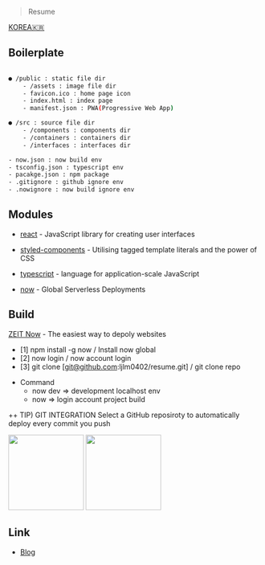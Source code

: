 > Resume

[KOREA🇰🇷](./README.ko.md)

Boilerplate
-----------

```sh

● /public : static file dir
    - /assets : image file dir
    - favicon.ico : home page icon
    - index.html : index page
    - manifest.json : PWA(Progressive Web App) 

● /src : source file dir
    - /components : components dir
    - /containers : containers dir
    - /interfaces : interfaces dir

- now.json : now build env
- tsconfig.json : typescript env
- pacakge.json : npm package
- .gitignore : github ignore env
- .nowignore : now build ignore env

```

Modules
-------

* <a href="https://reactjs.org/">react</a> - JavaScript library for creating user interfaces

* <a href="https://www.styled-components.com/">styled-components</a> - Utilising tagged template literals and the power of CSS

* <a href="https://www.typescriptlang.org/">typescript</a> - language for application-scale JavaScript

* <a href="https://www.npmjs.com/package/now">now</a> - Global Serverless Deployments

Build
-----

<a href="https://zeit.co/docs">ZEIT Now</a> - The easiest way to depoly websites

- [1] npm install -g now  /  Install now global
- [2] now login  /  now account login
- [3] git clone [git@github.com:ljlm0402/resume.git]  /  git clone repo

* Command
    * now dev => development localhost env
    * now => login account project build

++ TIP) GIT INTEGRATION
        Select a GitHub reposiroty to automatically deploy every commit you push

<img src="https://github.com/ljlm0402/resume/blob/master/screenshot/step_1.png" height=150> <img src="https://github.com/ljlm0402/resume/blob/master/screenshot/step_2.png" height=150>

Link
----

* <a href="https://ljlm0402.netlify.com/project/resume/1">Blog</a>
